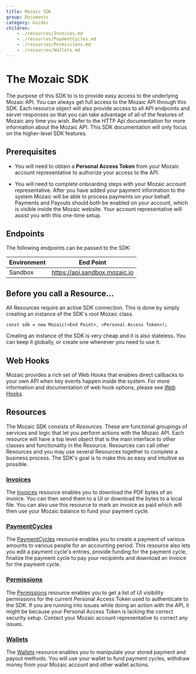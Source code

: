 ```yaml
---
title: Mozaic SDK
group: Documents
category: Guides
children:
    - ./resources/Invoices.md
    - ./resources/PaymentCycles.md
    - ./resources/Permissions.md
    - ./resources/Wallets.md
---
```


# The Mozaic SDK
The purpose of this SDK to is to provide easy access to the underlying Mozaic API. You can always get full access to the Mozaic API through this SDK. Each resource object will also provide access to all API endpoints and server responses so that you can take advantage of all of the features of Mozaic any time you wish. Refer to the HTTP Api documentation for more information about the Mozaic API. This SDK documentation will only focus on the higher-level SDK features. 

## Prerequisites
* You will need to obtain a **Personal Access Token** from your Mozaic account representative to authorize your access to the API.

* You will need to complete onboarding steps with your Mozaic account representative. After you have added your payment information to the system Mozaic will be able to process payments on your behalf. Payments and Payouts should both be enabled on your account, which is visible inside the Mozaic website. Your account representative will assist you with this one-time setup.

## Endpoints

The following endpoints can be passed to the SDK:

| Environment | End Point |
| --------- | ----------- | 
| Sandbox | https://api.sandbox.mozaic.io |



## Before you call a Resource...

All Resources require an active SDK connection. This is done by simply creating an instance of the SDK's root Mozaic class.

```
const sdk = new Mozaic(<End Point>, <Personal Access Token>);         
```

Creating an instance of the SDK is very cheap and it is also stateless. You can keep it globally, or create one whenever you need to use it.

## Web Hooks
Mozaic provides a rich set of Web Hooks that enables direct callbacks to your own API when key events happen inside the system. For more information and documentation of web hook options, please see [Web Hooks](webhooks.md).

## Resources

The Mozaic SDK consists of *Resources*. These are functional groupings of services and logic that let you perform actions with the Mozaic API. Each resource will have a top level object that is the main interface to other classes and functionality in the Resource. Resources can call other Resources and you may use several Resources together to complete a business process. The SDK's goal is to make this as easy and intuitive as possible.

### [Invoices](resources/Invoices.md)

The [Invoices](resources/Invoices.md) resource enables you to download the PDF bytes of an invoice. You can then send them to a UI or download the bytes to a local file. You can also use this resource to mark an invoice as paid which will then use your Mozaic balance to fund your payment cycle.

### [PaymentCycles](resources/PaymentCycles.md)

The [PaymentCycles](resources/PaymentCycles.md) resource enables you to create a payment of various amounts to various people for an accounting period. This resource also lets you edit a payment cycle's entries, provide funding for the payment cycle, finalize the payment cycle to pay your recipients and download an invoice for the payment cycle. 

### [Permissions](resources/Permissions.md)

The [Permissions](resources/Permissions.md) resource enables you to get a list of UI visibility permissions for the current Personal Access Token used to authenticate to the SDK. If you are running into issues while doing an action with the API, it might be because your Personal Access Token is lacking the correct security setup. Contact your Mozaic account representative to correct any issues.

### [Wallets](resources/Wallets.md)

The [Wallets](resources/Wallets.md) resource enables you to manipulate your stored payment and payout methods. You will use your wallet to fund payment cycles, withdraw money from your Mozaic account and other wallet actions.

